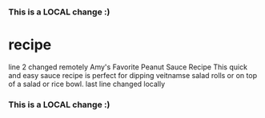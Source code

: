 ### This is a LOCAL change :)
# recipe
line 2 changed remotely
Amy's Favorite Peanut Sauce Recipe
This quick and easy sauce recipe is perfect for dipping veitnamse salad rolls or on top of a salad or rice bowl.
last line changed locally
### This is a LOCAL change :)